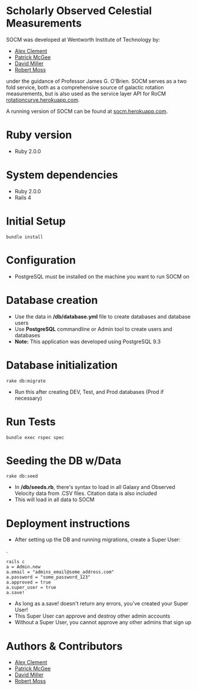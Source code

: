 Scholarly Observed Celestial Measurements
=========================================
SOCM was developed at Wentworth Institute of Technology by:
  - [Alex Clement](https://github.com/alexrdclement)
  - [Patrick McGee](https://github.com/patrickwmcgee)
  - [David Miller](https://github.com/djmill)
  - [Robert Moss](https://github.com/mossr)

under the guidance of Professor James G. O'Brien. SOCM serves as a two fold service, both as a comprehensive source of galactic rotation measurements, but is also used as the service layer API for RoCM [rotationcurve.herokuapp.com](http://rotationcurve.herokuapp.com).

A running version of SOCM can be found at [socm.herokuapp.com](http://socm.herokuapp.com).

Ruby version
============
  - Ruby 2.0.0

System dependencies
===================
  - Ruby 2.0.0
  - Rails 4

Initial Setup
=============

    bundle install


Configuration
=============
  - PostgreSQL must be installed on the machine you want to run SOCM on

Database creation
=================
  - Use the data in **/db/database.yml** file to create databases and database users
  - Use **PostgreSQL** commandline or Admin tool to create users and databases
  - **Note:** This application was developed using PostgreSQL 9.3

Database initialization
=======================

    rake db:migrate

  - Run this after creating DEV, Test, and Prod databases (Prod if necessary)


Run Tests
=========================

    bundle exec rspec spec

Seeding the DB w/Data
=====================

    rake db:seed

  - In **/db/seeds.rb**, there's syntax to load in all Galaxy and Observed Velocity data from .CSV files. Citation data is also included
  - This will load in all data to SOCM

Deployment instructions
=======================
  - After setting up the DB and running migrations, create a Super User:

.

    rails c
    a = Admin.new
    a.email = "admins_email@some_address.com"
    a.password = "some_password_123"
    a.approved = true
    a.super_user = true
    a.save!
  - As long as a.save! doesn't return any errors, you've created your Super User!
  - This Super User can approve and destroy other admin accounts
  - Without a Super User, you cannot approve any other admins that sign up

Authors & Contributors
======================
  - [Alex Clement](https://github.com/alexrdclement)
  - [Patrick McGee](https://github.com/patrickwmcgee)
  - [David Miller](https://github.com/djmill)
  - [Robert Moss](https://github.com/mossr)

